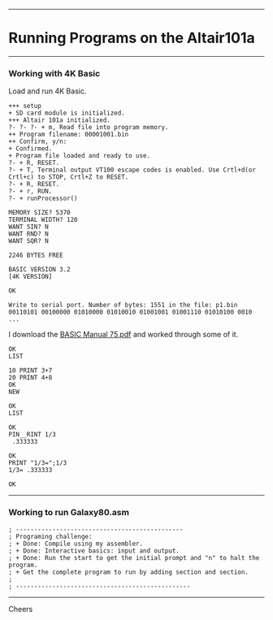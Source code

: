 --------------------------------------------------------------------------------
# Running Programs on the Altair101a

--------------------------------------------------------------------------------
### Working with 4K Basic

Load and run 4K Basic.
````
+++ setup
+ SD card module is initialized.
+++ Altair 101a initialized.
?- ?- ?- + m, Read file into program memory.
++ Program filename: 00001001.bin
++ Confirm, y/n: 
+ Confirmed.
+ Program file loaded and ready to use.
?- + R, RESET.
?- + T, Terminal output VT100 escape codes is enabled. Use Crtl+d(or Crtl+c) to STOP, Crtl+Z to RESET.
?- + R, RESET.
?- + r, RUN.
?- + runProcessor()

MEMORY SIZE? 5370
TERMINAL WIDTH? 120
WANT SIN? N
WANT RND? N
WANT SQR? N

2246 BYTES FREE

BASIC VERSION 3.2
[4K VERSION]

OK

Write to serial port. Number of bytes: 1551 in the file: p1.bin
00110101 00100000 01010000 01010010 01001001 01001110 01010100 0010
...
````

I download the [BASIC Manual 75.pdf](https://altairclone.com/downloads/manuals/) and worked through some of it.

````
OK
LIST

10 PRINT 3+7
20 PRINT 4+8
OK
NEW

OK
LIST

OK
PIN__RINT 1/3
 .333333 

OK
PRINT "1/3=";1/3
1/3= .333333 

OK
````

--------------------------------------------------------------------------------
### Working to run Galaxy80.asm
````
; ----------------------------------------------
; Programing challenge:
; + Done: Compile using my assembler.
; + Done: Interactive basics: input and output.
; + Done: Run the start to get the initial prompt and "n" to halt the program.
; + Get the complete program to run by adding section and section.
;
; ------------------------------------------------
````
--------------------------------------------------------------------------------
Cheers
